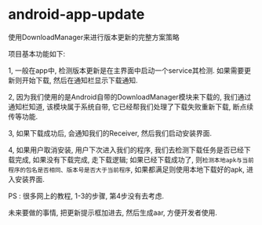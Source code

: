 # android-app-update

使用DownloadManager来进行版本更新的完整方案策略

项目基本功能如下:

1, 一般在app中, 检测版本更新是在主界面中启动一个service其检测.
   如果需要更新则开始下载, 然后在通知栏显示下载通知.

2, 因为我们使用的是Android自带的DownloadManager模块来下载的, 我们通过通知栏知道, 该模块属于系统自带,
   它已经帮我们处理了下载失败重新下载, 断点续传等功能.

3, 如果下载成功后, 会通知我们的Receiver, 然后我们启动安装界面.

4, 如果用户取消安装, 用户下次进入我们的程序, 我们去检测下载任务是否已经下载完成, 如果没有下载完成, 走下载逻辑;
   如果已经下载成功了, 则`检测本地apk与当前程序的包名是否相同、版本号是否大于当前程序`, 如果都满足则使用本地下载好的apk, 进入安装界面.


PS :  很多网上的教程, 1-3的步骤, 第4步没有去考虑.


未来要做的事情, 把更新提示框加进去, 然后生成aar, 方便开发者使用.
